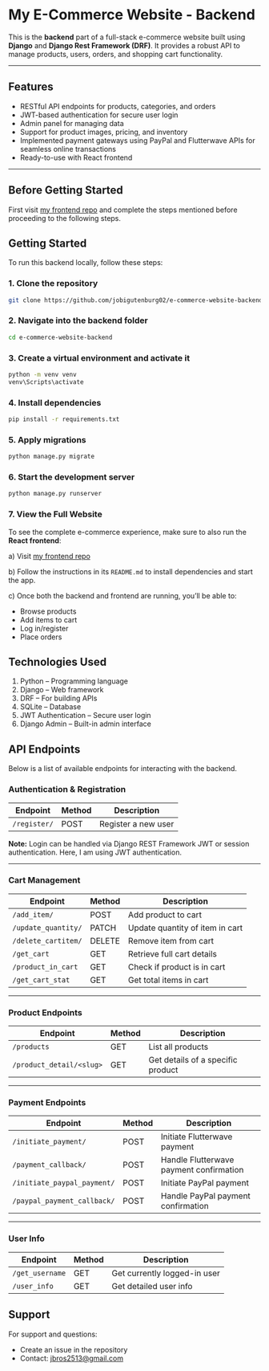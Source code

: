 # My E-Commerce Website - Backend

This is the **backend** part of a full-stack e-commerce website built using **Django** and **Django Rest Framework (DRF)**. It provides a robust API to manage products, users, orders, and shopping cart functionality.

---

## Features

- RESTful API endpoints for products, categories, and orders
- JWT-based authentication for secure user login
- Admin panel for managing data
- Support for product images, pricing, and inventory
- Implemented payment gateways using PayPal and Flutterwave APIs for seamless online transactions
- Ready-to-use with React frontend

---
## Before Getting Started

First visit [my frontend repo](https://github.com/jobigutenburg02/e-commerce-website-frontend) and complete the steps mentioned before proceeding to the following steps.

## Getting Started

To run this backend locally, follow these steps:

### 1. Clone the repository

```bash
git clone https://github.com/jobigutenburg02/e-commerce-website-backend.git
```

### 2. Navigate into the backend folder

```bash
cd e-commerce-website-backend
```

### 3. Create a virtual environment and activate it

```bash
python -m venv venv
venv\Scripts\activate
```

### 4. Install dependencies

```bash
pip install -r requirements.txt
```

### 5. Apply migrations

```bash
python manage.py migrate
```

### 6. Start the development server 

```bash
python manage.py runserver
```
### 7. View the Full Website

To see the complete e-commerce experience, make sure to also run the **React frontend**:

a) Visit [my frontend repo](https://github.com/jobigutenburg02/e-commerce-website-frontend)

b) Follow the instructions in its `README.md` to install dependencies and start the app.

c) Once both the backend and frontend are running, you’ll be able to:
   - Browse products
   - Add items to cart
   - Log in/register
   - Place orders

## Technologies Used

1. Python – Programming language
2. Django – Web framework
3. DRF – For building APIs
4. SQLite – Database
5. JWT Authentication – Secure user login
6. Django Admin – Built-in admin interface

## API Endpoints

Below is a list of available endpoints for interacting with the backend.

### Authentication & Registration

| Endpoint                 | Method | Description                              |
|--------------------------|--------|------------------------------------------|
| `/register/`             | POST   | Register a new user                      |

**Note:** Login can be handled via Django REST Framework JWT or session authentication. Here, I am using JWT authentication.

---

### Cart Management

| Endpoint                 | Method | Description                              |
|--------------------------|--------|------------------------------------------|
| `/add_item/`             | POST   | Add product to cart                      |
| `/update_quantity/`      | PATCH  | Update quantity of item in cart          |
| `/delete_cartitem/`      | DELETE | Remove item from cart                    |
| `/get_cart`              | GET    | Retrieve full cart details               |
| `/product_in_cart`       | GET    | Check if product is in cart              |
| `/get_cart_stat`         | GET    | Get total items in cart                  |

---

### Product Endpoints

| Endpoint                     | Method | Description                          |
|------------------------------|--------|--------------------------------------|
| `/products`                  | GET    | List all products                    |
| `/product_detail/<slug>`     | GET    | Get details of a specific product    |

---

### Payment Endpoints

| Endpoint                     | Method | Description                              |
|------------------------------|--------|------------------------------------------|
|  `/initiate_payment/`        | POST   | Initiate Flutterwave payment             |
| `/payment_callback/`         | POST   | Handle Flutterwave payment confirmation  |
| `/initiate_paypal_payment/`  | POST   | Initiate PayPal payment                  |
| `/paypal_payment_callback/`  | POST   |Handle PayPal payment confirmation        |

---

### User Info

| Endpoint                    | Method | Description                              |
|-----------------------------|--------|------------------------------------------|
| `/get_username`             | GET    | Get currently logged-in user             |
| `/user_info`                | GET    | Get detailed user info                   |

## Support

For support and questions:
- Create an issue in the repository
- Contact: jbros2513@gmail.com

